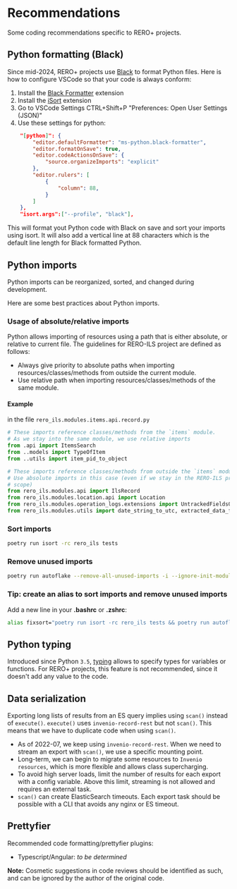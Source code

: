 # Recommendations

Some coding recommendations specific to RERO+ projects.

## Python formatting (Black)

Since mid-2024, RERO+ projects use [Black](https://black.readthedocs.io/en/stable/) to format Python files. Here is how to configure VSCode so that your code is always conform:

1. Install the [Black Formatter](https://marketplace.visualstudio.com/items?itemName=ms-python.black-formatter) extension
2. Install the [iSort](https://marketplace.visualstudio.com/items?itemName=ms-python.isort) extension
3. Go to VSCode Settings CTRL+Shift+P "Preferences: Open User Settings (JSON)"
4. Use these settings for python:

```json
    "[python]": {
        "editor.defaultFormatter": "ms-python.black-formatter",
        "editor.formatOnSave": true,
        "editor.codeActionsOnSave": {
            "source.organizeImports": "explicit"
        },
        "editor.rulers": [
            {
                "column": 88,
            }
        ]
    },
    "isort.args":["--profile", "black"],
```

This will format yout Python code with Black on save and sort your imports using isort. It will also add a vertical line at 88 characters which is the default line length for Black formatted Python.

## Python imports

Python imports can be reorganized, sorted, and changed during development.

Here are some best practices about Python imports.

### Usage of absolute/relative imports

Python allows importing of resources using a path that is either absolute, or relative to current file. The guidelines for RERO-ILS project are defined as follows:

* Always give priority to absolute paths when importing resources/classes/methods from outside the current module.
* Use relative path when importing resources/classes/methods of the same module.

#### Example

in the file `rero_ils.modules.items.api.record.py`

```python
# These imports reference classes/methods from the `items` module.
# As we stay into the same module, we use relative imports
from .api import ItemsSearch
from ..models import TypeOfItem
from ..utils import item_pid_to_object

# These imports reference classes/methods from outside the `items` module.
# Use absolute imports in this case (even if we stay in the RERO-ILS project
# scope)
from rero_ils.modules.api import IlsRecord
from rero_ils.modules.location.api import Location
from rero_ils.modules.operation_logs.extensions import UntrackedFieldsOperationLogObserverExtension
from rero_ils.modules.utils import date_string_to_utc, extracted_data_from_ref
```

### Sort imports

```bash
poetry run isort -rc rero_ils tests
```

### Remove unused imports

```bash
poetry run autoflake --remove-all-unused-imports -i --ignore-init-module-imports -r .
```

### Tip: create an alias to sort imports and remove unused imports

Add a new line in your **.bashrc** or **.zshrc**:

```bash
alias fixsort="poetry run isort -rc rero_ils tests && poetry run autoflake --remove-all-unused-imports -i --ignore-init-module-imports -r ."
```

## Python typing

Introduced since Python `3.5`, [typing](https://docs.python.org/fr/3.10/library/typing.html)
allows to specify types for variables or functions. For RERO+ projects, this
feature is not recommended, since it doesn't add any value to the code.

## Data serialization

Exporting long lists of results from an ES query implies using `scan()` instead
of `execute()`. `execute()` uses `invenio-record-rest` but not `scan()`. This
means that we have to duplicate code when using `scan()`.

* As of 2022-07, we keep using `invenio-record-rest`. When we need to stream an
export with `scan()`, we use a specific mounting point.
* Long-term, we can begin to migrate some resources to `Invenio resources`,
which is more flexible and allows class supercharging.
* To avoid high server loads, limit the number of results for each export with
a config variable. Above this limit, streaming is not allowed and requires an
external task.
* `scan()` can create ElasticSearch timeouts. Each export task should be
possible with a CLI that avoids any nginx or ES timeout.

## Prettyfier

Recommended code formatting/prettyfier plugins:

* Typescript/Angular: *to be determined*

**Note:** Cosmetic suggestions in code reviews should be identified as such, and
can be ignored by the author of the original code.
